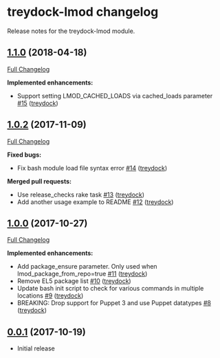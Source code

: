 # treydock-lmod changelog

Release notes for the treydock-lmod module.

## [1.1.0](https://github.com/treydock/puppet-lmod/tree/1.1.0) (2018-04-18)
[Full Changelog](https://github.com/treydock/puppet-lmod/compare/1.0.2...1.1.0)

**Implemented enhancements:**

- Support setting LMOD\_CACHED\_LOADS via cached\_loads parameter [\#15](https://github.com/treydock/puppet-lmod/pull/15) ([treydock](https://github.com/treydock))

## [1.0.2](https://github.com/treydock/puppet-lmod/tree/1.0.2) (2017-11-09)
[Full Changelog](https://github.com/treydock/puppet-lmod/compare/1.0.1...1.0.2)

**Fixed bugs:**

- Fix bash module load file syntax error [\#14](https://github.com/treydock/puppet-lmod/pull/14) ([treydock](https://github.com/treydock))

**Merged pull requests:**

- Use release\_checks rake task [\#13](https://github.com/treydock/puppet-lmod/pull/13) ([treydock](https://github.com/treydock))
- Add another usage example to README [\#12](https://github.com/treydock/puppet-lmod/pull/12) ([treydock](https://github.com/treydock))

## [1.0.0](https://github.com/treydock/puppet-lmod/tree/1.0.0) (2017-10-27)
[Full Changelog](https://github.com/treydock/puppet-lmod/compare/0.0.1...1.0.0)

**Implemented enhancements:**

- Add package\_ensure parameter. Only used when lmod\_package\_from\_repo=true [\#11](https://github.com/treydock/puppet-lmod/pull/11) ([treydock](https://github.com/treydock))
- Remove EL5 package list [\#10](https://github.com/treydock/puppet-lmod/pull/10) ([treydock](https://github.com/treydock))
- Update bash init script to check for various commands in multiple locations [\#9](https://github.com/treydock/puppet-lmod/pull/9) ([treydock](https://github.com/treydock))
- BREAKING: Drop support for Puppet 3 and use Puppet datatypes [\#8](https://github.com/treydock/puppet-lmod/pull/8) ([treydock](https://github.com/treydock))

## [0.0.1](https://github.com/treydock/puppet-lmod/tree/0.0.1) (2017-10-19)

- Initial release

